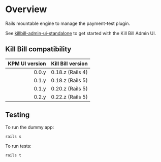 Overview
========

Rails mountable engine to manage the payment-test plugin.

See [killbill-admin-ui-standalone](https://github.com/killbill/killbill-admin-ui-standalone) to get started with the Kill Bill Admin UI.

Kill Bill compatibility
-----------------------

| KPM UI version | Kill Bill version |
| -------------: | ----------------: |
| 0.0.y          | 0.18.z (Rails 4)  |
| 0.1.y          | 0.18.z (Rails 5)  |
| 0.1.y          | 0.20.z (Rails 5)  |
| 0.2.y          | 0.22.z (Rails 5)  |

Testing
-------

To run the dummy app:

```
rails s
```


To run tests:

```
rails t
```
